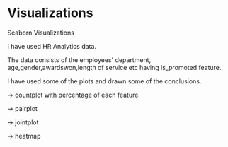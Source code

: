# Visualizations
Seaborn Visualizations

I have used HR Analytics data.

The data consists of the employees' department, age,gender,awardswon,length of service etc having is_promoted feature.

I have used some of the plots and drawn some of the conclusions.

-> countplot with percentage of each feature.

-> pairplot

-> jointplot

-> heatmap
